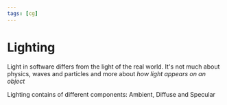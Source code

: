 ```yaml
---
tags: [cg]
---
```


# Lighting

Light in software differs from the light of the real world. It's not much about physics, waves and particles and more about _how light appears on an object_

<!--
```plantuml
scale 1.2
hide empty members
left to right direction

class Ambient
class Diffuse
class Specular
class PhongReflection
class LambertianReflection

Ambient <-- PhongReflection
Diffuse <-- PhongReflection
Specular <-- PhongReflection
```
-->

Lighting contains of different components: Ambient, Diffuse and Specular

<!--
Lambertian lighting

$$
I_r = C \times I_s \times \vec{n} \times \vec{l} \times \cos{\theta}
$$

- $C$ - Color
- $I_s$ - Intensity of the light source
- $\vec{n}$ - Normal vector
- $\vec{l}$ - Light vector
- $\theta$ - Angle between Normal vector and Light vector

Phong lighting

$$
k_s = R \times V \times \cos^n\theta
$$

- $R$ - Direction the light reflects off the surface
- $V$ - Direction you are viewing the object
- $n$ - Smoothiness of the highlight
- $\theta$ - Angle between two directions

---

- $k_a$ - Ambient reflection
- $k_d$ - Diffuse reflection
- $k_s$ - Specular reflection
- $\alpha$ - Shininess
- $\hat{l}_s$ - Direction vector from the point on the surface to the light source ($s$)
	- $\hat{r}_s$ - Direction vector of reflected light 
- $\hat{n}$ - Normal vector at the point of the surface
- $\hat{v}$ - Direction vector pointing at the viewer (camera)
-->


<!--
- Lights
	- [[Lights & Shadows]]
	- [[Color]]
-->